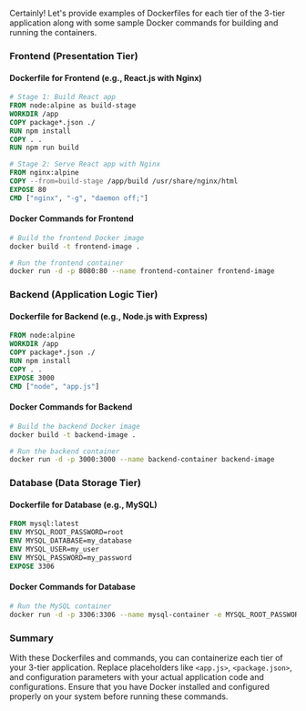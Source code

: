 Certainly! Let's provide examples of Dockerfiles for each tier of the 3-tier application along with some sample Docker commands for building and running the containers.

### Frontend (Presentation Tier)

#### Dockerfile for Frontend (e.g., React.js with Nginx)

```Dockerfile
# Stage 1: Build React app
FROM node:alpine as build-stage
WORKDIR /app
COPY package*.json ./
RUN npm install
COPY . .
RUN npm run build

# Stage 2: Serve React app with Nginx
FROM nginx:alpine
COPY --from=build-stage /app/build /usr/share/nginx/html
EXPOSE 80
CMD ["nginx", "-g", "daemon off;"]
```

#### Docker Commands for Frontend

```bash
# Build the frontend Docker image
docker build -t frontend-image .

# Run the frontend container
docker run -d -p 8080:80 --name frontend-container frontend-image
```

### Backend (Application Logic Tier)

#### Dockerfile for Backend (e.g., Node.js with Express)

```Dockerfile
FROM node:alpine
WORKDIR /app
COPY package*.json ./
RUN npm install
COPY . .
EXPOSE 3000
CMD ["node", "app.js"]
```

#### Docker Commands for Backend

```bash
# Build the backend Docker image
docker build -t backend-image .

# Run the backend container
docker run -d -p 3000:3000 --name backend-container backend-image
```

### Database (Data Storage Tier)

#### Dockerfile for Database (e.g., MySQL)

```Dockerfile
FROM mysql:latest
ENV MYSQL_ROOT_PASSWORD=root
ENV MYSQL_DATABASE=my_database
ENV MYSQL_USER=my_user
ENV MYSQL_PASSWORD=my_password
EXPOSE 3306
```

#### Docker Commands for Database

```bash
# Run the MySQL container
docker run -d -p 3306:3306 --name mysql-container -e MYSQL_ROOT_PASSWORD=root -e MYSQL_DATABASE=my_database mysql:latest
```

### Summary

With these Dockerfiles and commands, you can containerize each tier of your 3-tier application. Replace placeholders like `<app.js>`, `<package.json>`, and configuration parameters with your actual application code and configurations. Ensure that you have Docker installed and configured properly on your system before running these commands.
